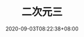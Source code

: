 ---
title: "二次元三"
date: 2020-09-03T08:22:38+08:00
# By default, photos are sorted by filename
sort_by: Name
# But you can sort instead by EXIF date if you prefer
# sort_by: Exif.Date
resources:
# 
# You can set the album cover image by setting the param 'cover: true'
# on a photo.
# 
# - src: 'IMG_1234.jpeg'
#   params:
#     cover: true
#
- src: '**.jpeg'
- src: '**.jpg'
---